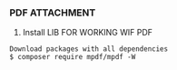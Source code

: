### PDF ATTACHMENT 

1. Install LIB FOR WORKING WIF PDF
```
Download packages with all dependencies
$ composer require mpdf/mpdf -W

```